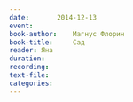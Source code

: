 ```yaml
---
date:		2014-12-13
event:
book-author:	Магнус Флорин
book-title:		Сад
reader:	Яна
duration:
recording:
text-file:
categories:
---
```

